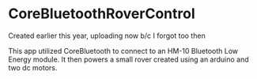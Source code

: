 # CoreBluetoothRoverControl
Created earlier this year, uploading now b/c I forgot too then

This app utilized CoreBluetooth to connect to an HM-10 Bluetooth Low Energy module. It then powers a small rover created using an arduino and two dc motors.
